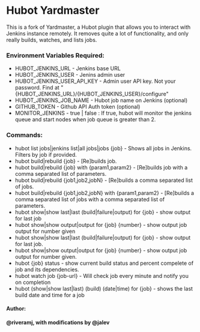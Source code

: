Hubot Yardmaster
=============
This is a fork of Yardmaster, a Hubot plugin that allows you to interact with Jenkins instance remotely. It removes quite a lot of functionality, and only really builds, watches, and lists jobs. 

### Environment Variables Required:
* HUBOT_JENKINS_URL - Jenkins base URL
* HUBOT_JENKINS_USER - Jenins admin user
* HUBOT_JENKINS_USER_API_KEY - Admin user API key. Not your password. Find at "{HUBOT_JENKINS_URL}/{HUBOT_JENKINS_USER}/configure" 
* HUBOT_JENKINS_JOB_NAME - Hubot job name on Jenkins (optional)
* GITHUB_TOKEN - Github API Auth token (optional)
* MONITOR_JENKINS - true | false : If true, hubot will monitor the jenkins queue and start nodes when job queue is greater than 2.

### Commands:
* hubot list jobs|jenkins list|all jobs|jobs {job} - Shows all jobs in Jenkins. Filters by job if provided.
* hubot build|rebuild {job} - [Re]builds job.
* hubot build|rebuild {job} with {param1,param2}  - [Re]builds job with a comma separated list of parameters.
* hubot build|rebuild {job1,job2,jobN} - [Re]builds a comma separated list of jobs.
* hubot build|rebuild {job1,job2,jobN} with {param1,param2}  - [Re]builds a comma separated list of jobs with a comma separated list of parameters.
* hubot show|show last|last (build|failure|output) for {job} - show output for last job
* hubot show|show output|output for {job} {number} - show output job output for number given
* hubot show|show last|last (build|failure|output) for {job} - show output for last job.
* hubot show|show output|output for {job} {number} - show output job output for number given.
* hubot {job} status - show current build status and percent compelete of job and its dependencies.
* hubot watch job {job-url} - Will check job every minute and notify you on completion
* hubot (show|show last|last) (build) (date|time) for {job} - shows the last build date and time for a job
 
#### Author: 
#### @riveramj, with modifications by @jalev
